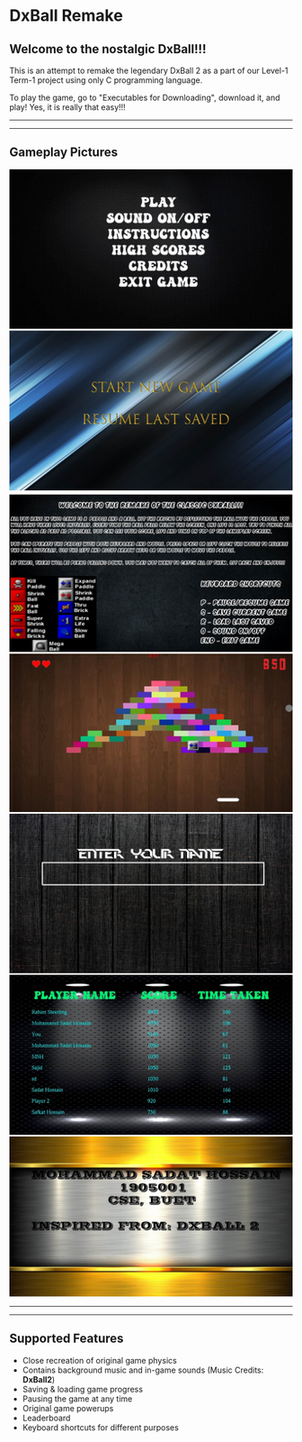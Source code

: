 # DxBall Remake
## Welcome to the nostalgic DxBall!!!


This is an attempt to remake the legendary DxBall 2 as a part of our 
Level-1 Term-1 project using only C programming language. 

To play the game, go to "Executables for Downloading", download it, and play! Yes, it is really that easy!!!

---
---

## Gameplay Pictures

![Start](assets/JPEG/main-menu.jpg)
![New Game](assets/JPEG/new.jpg)
![Instructions](assets/JPEG/instruction.jpg)
![Game Play](assets/JPEG/gp2.jpg)
![Name Entry](assets/JPEG/name.jpg)
![High Score](assets/JPEG/hs.jpg)
![Credits](assets/JPEG/game_credits.jpg)

---
---

## Supported Features
* Close recreation of original game physics
* Contains background music and in-game sounds (Music Credits: **DxBall2**)
* Saving & loading game progress
* Pausing the game at any time
* Original game powerups
* Leaderboard
* Keyboard shortcuts for different purposes
